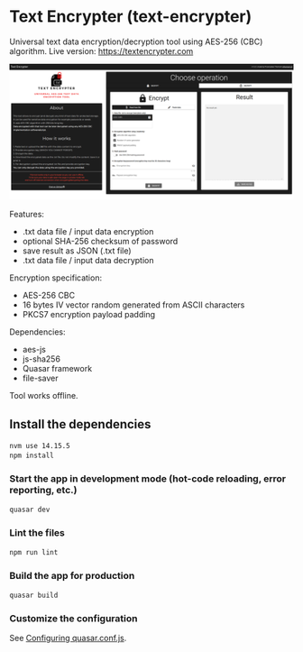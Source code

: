 # Text Encrypter (text-encrypter)

Universal text data encryption/decryption tool using AES-256 (CBC) algorithm.
Live version: https://textencrypter.com

![TextEncrypter](preview.png)

Features:
- .txt data file / input data encryption
- optional SHA-256 checksum of password
- save result as JSON (.txt file)
- .txt data file / input data decryption

Encryption specification:
- AES-256 CBC
- 16 bytes IV vector random generated from ASCII characters
- PKCS7 encryption payload padding

Dependencies:
- aes-js
- js-sha256
- Quasar framework
- file-saver

Tool works offline.

## Install the dependencies
```bash
nvm use 14.15.5
npm install
```

### Start the app in development mode (hot-code reloading, error reporting, etc.)
```bash
quasar dev
```

### Lint the files
```bash
npm run lint
```

### Build the app for production
```bash
quasar build
```

### Customize the configuration
See [Configuring quasar.conf.js](https://quasar.dev/quasar-cli/quasar-conf-js).
